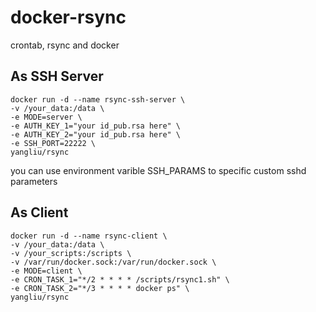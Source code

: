 # docker-rsync
crontab, rsync and docker

## As SSH Server
```
docker run -d --name rsync-ssh-server \
-v /your_data:/data \
-e MODE=server \
-e AUTH_KEY_1="your id_pub.rsa here" \
-e AUTH_KEY_2="your id_pub.rsa here" \
-e SSH_PORT=22222 \
yangliu/rsync
```
you can use environment varible SSH_PARAMS to specific custom sshd parameters

## As Client
```
docker run -d --name rsync-client \
-v /your_data:/data \
-v /your_scripts:/scripts \
-v /var/run/docker.sock:/var/run/docker.sock \
-e MODE=client \
-e CRON_TASK_1="*/2 * * * * /scripts/rsync1.sh" \
-e CRON_TASK_2="*/3 * * * * docker ps" \
yangliu/rsync
```
